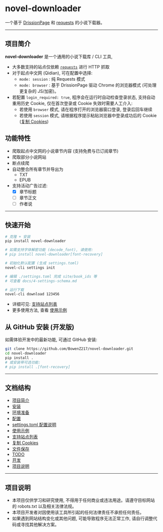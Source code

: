# novel-downloader

一个基于 [DrissionPage](https://www.drissionpage.cn) 和 [requests](https://github.com/psf/requests) 的小说下载器。

---

## 项目简介

**novel-downloader** 是一个通用的小说下载库 / CLI 工具,
- 大多数支持的站点仅依赖 [`requests`](https://github.com/psf/requests) 进行 HTTP 抓取
- 对于起点中文网 (Qidian), 可在配置中选择:
  - `mode: session` : 纯 Requests 模式
  - `mode: browser`  : 基于 DrissionPage 驱动 Chrome 的浏览器模式 (可处理更复杂的 JS/加密)。
- 若配置 `login_required: true`, 程序会在运行时自动检查登录状态, 支持自动重用历史 Cookie, 仅在首次登录或 Cookie 失效时需要人工介入:
  - 若使用 `browser` 模式, 请在程序打开的浏览器窗口登录, 登录后回车继续
  - 若使用 `session` 模式, 请根据程序提示粘贴浏览器中登录成功后的 Cookie ([复制 Cookies](docs/copy-cookies.md))

## 功能特性

- 爬取起点中文网的小说章节内容 (支持免费与已订阅章节)
- 爬取部分小说网站
- 断点续爬
- 自动整合所有章节并导出为
  - TXT
  - EPUB
- 支持活动广告过滤:
  - [x] 章节标题
  - [ ] 章节正文
  - [ ] 作者说

---

## 快速开始

```bash
# 克隆 + 安装
pip install novel-downloader

# 如需支持字体解密功能 (decode_font), 请使用:
# pip install novel-downloader[font-recovery]

# 初始化默认配置 (生成 settings.toml)
novel-cli settings init

# 编辑 ./settings.toml 完成 site/book_ids 等
# 可查看 docs/4-settings-schema.md

# 运行下载
novel-cli download 123456
```

- 详细可见: [支持站点列表](docs/6-supported-sites.md)
- 更多使用方法, 查看 [使用示例](docs/5-usage-examples.md)

## 从 GitHub 安装 (开发版)

如需体验开发中的最新功能, 可通过 GitHub 安装:

```bash
git clone https://github.com/BowenZ217/novel-downloader.git
cd novel-downloader
pip install .
# 或安装带可选功能:
# pip install .[font-recovery]
```

---

## 文档结构

- [项目简介](#项目简介)
- [安装](docs/1-installation.md)
- [环境准备](docs/2-environment-setup.md)
- [配置](docs/3-configuration.md)
- [settings.toml 配置说明](docs/4-settings-schema.md)
- [使用示例](docs/5-usage-examples.md)
- [支持站点列表](docs/6-supported-sites.md)
- [复制 Cookies](docs/copy-cookies.md)
- [文件保存](docs/file-saving.md)
- [TODO](docs/todo.md)
- [开发](docs/develop.md)
- [项目说明](#项目说明)

---

## 项目说明

- 本项目仅供学习和研究使用, 不得用于任何商业或违法用途。请遵守目标网站的 robots.txt 以及相关法律法规。
- 本项目开发者对因使用该工具所引起的任何法律责任不承担任何责任。
- 如果遇到网站结构变化或其他问题, 可能导致程序无法正常工作, 请自行调整代码或寻找其他解决方案。
